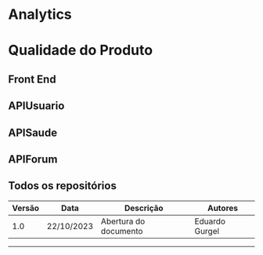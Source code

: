 # Analytics

# Qualidade do Produto

## Front End

## APIUsuario

## APISaude

## APIForum

## Todos os repositórios

| Versão | Data       | Descrição | Autores |
| ------ | ---------- | --------- | ------- |
| 1.0    | 22/10/2023 | Abertura do documento | Eduardo Gurgel |
---
